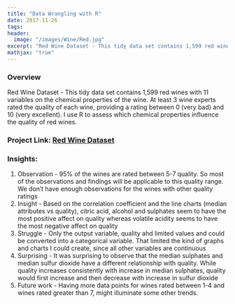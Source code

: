 ```yaml
---
title: "Data Wrangling with R"
date: 2017-11-26
tags:
header:
  image: "/images/Wine/Red.jpg"
excerpt: "Red Wine Dataset - This tidy data set contains 1,599 red wines with 11 variables on the chemical properties of the wine. At least 3 wine experts rated the quality of each wine, providing a rating between 0 (very bad) and 10 (very excellent). I use R to assess which chemical properties influence the quality of red wines."
mathjax: "true"
---
```


### Overview
Red Wine Dataset - This tidy data set contains 1,599 red wines with 11 variables on the chemical properties of the wine. At least 3 wine experts rated the quality of each wine, providing a rating between 0 (very bad) and 10 (very excellent). I use R to assess which chemical properties influence the quality of red wines.

### Project Link: [Red Wine Dataset](https://github.com/FK85/red-wine)

### Insights:
1. Observation - 95% of the wines are rated between 5-7 quality. So most of the observations and findings will be applicable to this quality range. We don’t have enough observations for the wines with other quality ratings
2. Insight - Based on the correlation coefficient and the line charts (median attributes vs quality), citric acid, alcohol and sulphates seem to have the most positive affect on quality whereas volatile acidity seems to have the most negative affect on quality
3. Struggle - Only the output variable, quality ahd limited values and could be converted into a categorical variable. That limited the kind of graphs and charts I could create, since all other variables are continuous
4. Surprising - It was surprising to observe that the median sulphates and median sulfur dioxide have a different relationship with quality. While quality increases consistently with increase in median sulphates, quality would first increase and then decrease with increase in sulfur dioxide
5. Future work - Having more data points for wines rated between 1-4 and wines rated greater than 7, might illuminate some other trends.
